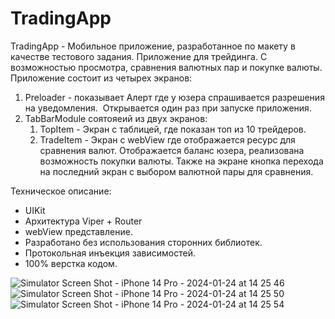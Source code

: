 # TradingApp
TradingApp - Мобильное приложение, разработанное по макету в качестве тестового задания. Приложение для трейдинга. С возможностью просмотра, сравнения валютных пар и покупке валюты.
Приложение состоит из четырех экранов:
1. Preloader - показывает Алерт где у юзера спрашивается разрешения на уведомления.  Открывается один раз при запуске приложения.
2.  TabBarModule соятояеий из двух экранов:
    1. TopItem - Экран с таблицей, где показан топ из 10 трейдеров. 
    2. TradeItem - Экран с webView где отображается ресурс для сравнения валют. Отображается баланс юзера, реализована возможность покупки валюты. Также на экране кнопка перехода на последний экран с выбором валютной пары для сравнения.

Техническое описание:
* UIKit
* Архитектура Viper + Router
* webView представление.
* Разработано без использования сторонних библиотек.
* Протокольная инъекция зависимостей.
* 100% верстка кодом.

![Simulator Screen Shot - iPhone 14 Pro - 2024-01-24 at 14 25 46](https://github.com/VasiliyVygnych/TradingApp/assets/126402174/f48ca863-7233-448d-a6de-50c9e03768db)
![Simulator Screen Shot - iPhone 14 Pro - 2024-01-24 at 14 25 50](https://github.com/VasiliyVygnych/TradingApp/assets/126402174/2576503e-f53a-4b9f-9889-d816feac67c7)
![Simulator Screen Shot - iPhone 14 Pro - 2024-01-24 at 14 25 54](https://github.com/VasiliyVygnych/TradingApp/assets/126402174/b45e9c64-0a05-4de4-aaf4-c32575f32edc)
